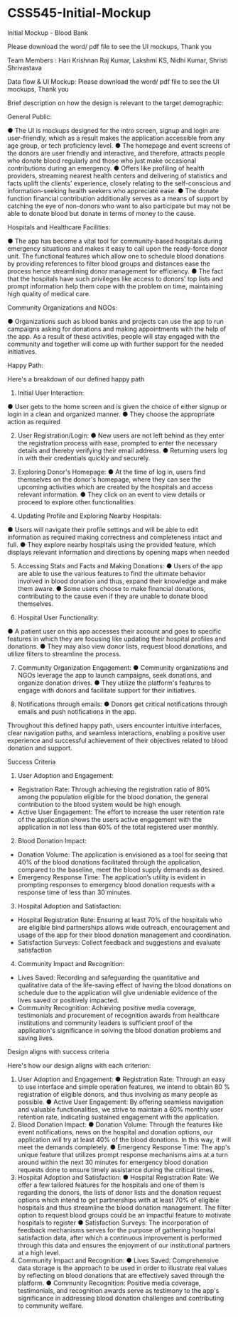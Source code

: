 # CSS545-Initial-Mockup

Initial Mockup - Blood Bank 

Please download the word/ pdf file to see the UI mockups, Thank you

Team Members : Hari Krishnan Raj Kumar, Lakshmi KS, Nidhi Kumar, Shristi Shrivastava
					

Data flow & UI Mockup:
Please download the word/ pdf file to see the UI mockups, Thank you


Brief description on how the design is relevant to the target demographic:

General Public:

●	The UI is mockups designed for the intro screen, signup and login are user-friendly, which as a result makes the application accessible from any age group, or tech proficiency level.
●	The homepage and event screens of the donors are user friendly and interactive, and therefore, attracts people who donate blood regularly and those who just make occasional contributions during an emergency.
●	Offers like profiling of health providers, streaming nearest health centers and delivering of statistics and facts uplift the clients' experience, closely relating to the self-conscious and information-seeking health seekers who appreciate ease.
●	The donate function financial contribution additionally serves as a means of support by catching the eye of non-donors who want to also participate but may not be able to donate blood but donate in terms of money to the cause.

Hospitals and Healthcare Facilities:

●	The app has become a vital tool for community-based hospitals during emergency situations and makes it easy to call upon the ready-force donor unit. The functional features which allow one to schedule blood donations by providing references to filter blood groups and distances ease the process hence streamlining donor management for efficiency.
●	The fact that the hospitals have such privileges like access to donors' top lists and prompt information help them cope with the problem on time, maintaining high quality of medical care.

Community Organizations and NGOs:

●	Organizations such as blood banks and projects can use the app to run campaigns asking for donations and making appointments with the help of the app. As a result of these activities, people will stay engaged with the community and together will come up with further support for the needed initiatives.

Happy Path:

Here's a breakdown of our defined happy path

1. Initial User Interaction:

●	User gets to the home screen and is given the choice of either signup or login in a clean and organized manner.
●	They choose the appropriate action as required

2. User Registration/Login:
●	New users are not left behind as they enter the registration process with ease, prompted to enter the necessary details and thereby verifying their email address.
●	Returning users log in with their credentials quickly and securely.


3. Exploring Donor's Homepage:
●	At the time of log in, users find themselves on the donor's homepage, where they can see the upcoming activities which are created by the hospitals and access relevant information.
●	They click on an event to view details or proceed to explore other functionalities.


4. Updating Profile and Exploring Nearby Hospitals:

●	Users will navigate their profile settings and will be able to edit information as required making correctness and completeness intact and full.
●	They explore nearby hospitals using the provided feature, which displays relevant information and directions by opening maps when needed


5. Accessing Stats and Facts and Making Donations:
●	Users of the app are able to use the various features to find the ultimate behavior involved in blood donation and thus, expand their knowledge and make them aware.
●	Some users choose to make financial donations, contributing to the cause even if they are unable to donate blood themselves.

6. Hospital User Functionality:

●	A patient user on this app accesses their account and goes to specific features in which they are focusing like updating their hospital profiles and donations.
●	They may also view donor lists, request blood donations, and utilize filters to streamline the process.

7. Community Organization Engagement:
●	Community organizations and NGOs leverage the app to launch campaigns, seek donations, and organize donation drives.
●	They utilize the platform's features to engage with donors and facilitate support for their initiatives.

8. Notifications through emails:
●	Donors get critical notifications through emails and push notifications in the app.

Throughout this defined happy path, users encounter intuitive interfaces, clear navigation paths, and seamless interactions, enabling a positive user experience and successful achievement of their objectives related to blood donation and support.

Success Criteria

1. User Adoption and Engagement:
- Registration Rate: Through achieving the registration ratio of 80% among the population eligible for the blood donation, the general contribution to the blood system would be high enough.
- Active User Engagement: The effort to increase the user retention rate of the application shows the users active engagement with the application in not less than 60% of the total registered user monthly.
2. Blood Donation Impact:
- Donation Volume: The application is envisioned as a tool for seeing that 40% of the blood donations facilitated through the application, compared to the baseline, meet the blood supply demands as desired.
- Emergency Response Time: The application’s utility is evident in prompting responses to emergency blood donation requests with a response time of less than 30 minutes.
3. Hospital Adoption and Satisfaction:
- Hospital Registration Rate: Ensuring at least 70% of the hospitals who are eligible bind partnerships allows wide outreach, encouragement and usage of the app for their blood donation management and coordination.
- Satisfaction Surveys: Collect feedback and suggestions and evaluate satisfaction
4. Community Impact and Recognition:
- Lives Saved: Recording and safeguarding the quantitative and qualitative data of the life-saving effect of having the blood donations on schedule due to the application will give undeniable evidence of the lives saved or positively impacted.
- Community Recognition: Achieving positive media coverage, testimonials and procurement of recognition awards from healthcare institutions and community leaders is sufficient proof of the application's significance in solving the blood donation problems and saving lives.

Design aligns with success criteria

Here's how our design aligns with each criterion:
1. User Adoption and Engagement:
●	Registration Rate: Through an easy to use interface and simple operation features, we intend to obtain 80 % registration of eligible donors, and thus involving as many people as possible.
●	Active User Engagement:  By offering seamless navigation and valuable functionalities, we strive to maintain a 60% monthly user retention rate, indicating sustained engagement with the application.
2. Blood Donation Impact:
●	Donation Volume: Through the features like event notifications, news on the hospital and donation options, our application will try at least 40% of the blood donations. In this way, it will meet the demands completely.
●	Emergency Response Time: The app's unique feature that utilizes prompt response mechanisms aims at a turn around within the next 30 minutes for emergency blood donation requests done to ensure timely assistance during the critical times.
3. Hospital Adoption and Satisfaction:
●	Hospital Registration Rate: We offer a few tailored features for the hospitals and one of them is regarding the donors, the lists of donor lists and the donation request options which intend to get partnerships with at least 70% of eligible hospitals and thus streamline the blood donation management. The filter option to request blood groups could be an impactful feature to motivate hospitals to register
●	Satisfaction Surveys: The incorporation of feedback mechanisms serves for the purpose of gathering hospital satisfaction data, after which a continuous improvement is performed through this data and ensures the enjoyment of our institutional partners at a high level.
4. Community Impact and Recognition:
●	Lives Saved: Comprehensive data storage is the approach to be used in order to illustrate real values by reflecting on blood donations that are effectively saved through the platform.
●	Community Recognition: Positive media coverage, testimonials, and recognition awards serve as testimony to the app's significance in addressing blood donation challenges and contributing to community welfare.



